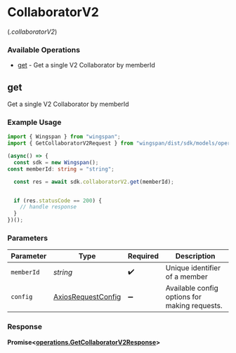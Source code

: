 # CollaboratorV2
(*.collaboratorV2*)

### Available Operations

* [get](#get) - Get a single V2 Collaborator by memberId

## get

Get a single V2 Collaborator by memberId

### Example Usage

```typescript
import { Wingspan } from "wingspan";
import { GetCollaboratorV2Request } from "wingspan/dist/sdk/models/operations";

(async() => {
  const sdk = new Wingspan();
const memberId: string = "string";

  const res = await sdk.collaboratorV2.get(memberId);


  if (res.statusCode == 200) {
    // handle response
  }
})();
```

### Parameters

| Parameter                                                    | Type                                                         | Required                                                     | Description                                                  |
| ------------------------------------------------------------ | ------------------------------------------------------------ | ------------------------------------------------------------ | ------------------------------------------------------------ |
| `memberId`                                                   | *string*                                                     | :heavy_check_mark:                                           | Unique identifier of a member                                |
| `config`                                                     | [AxiosRequestConfig](https://axios-http.com/docs/req_config) | :heavy_minus_sign:                                           | Available config options for making requests.                |


### Response

**Promise<[operations.GetCollaboratorV2Response](../../models/operations/getcollaboratorv2response.md)>**

